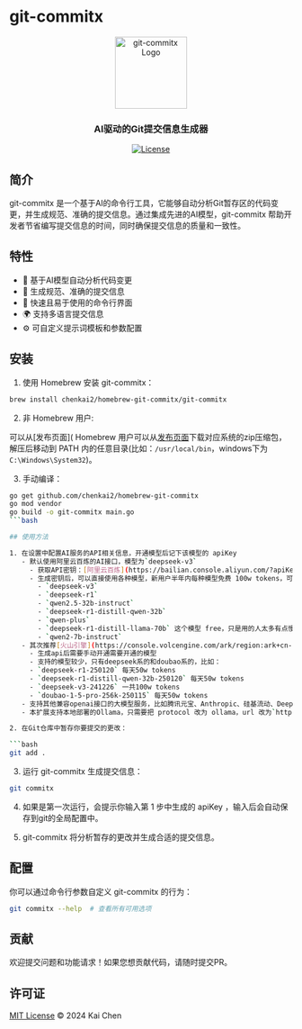 # git-commitx

<p align="center">
  <img src="https://raw.githubusercontent.com/chenkai2/git-commitx/main/assets/logo.svg" alt="git-commitx Logo" width="128" height="128">
</p>

<h3 align="center">AI驱动的Git提交信息生成器</h3>

<p align="center">
  <a href="https://github.com/chenkai2/homebrew-git-commitx/blob/main/LICENSE">
    <img src="https://img.shields.io/badge/license-MIT-blue.svg" alt="License">
  </a>
</p>

## 简介

git-commitx 是一个基于AI的命令行工具，它能够自动分析Git暂存区的代码变更，并生成规范、准确的提交信息。通过集成先进的AI模型，git-commitx 帮助开发者节省编写提交信息的时间，同时确保提交信息的质量和一致性。

## 特性

- 🤖 基于AI模型自动分析代码变更
- 📝 生成规范、准确的提交信息
- 🚀 快速且易于使用的命令行界面
- 🌍 支持多语言提交信息
- ⚙️ 可自定义提示词模板和参数配置

## 安装

1. 使用 Homebrew 安装 git-commitx：

```bash
brew install chenkai2/homebrew-git-commitx/git-commitx
```

2. 非 Homebrew 用户:

可以从[发布页面]( Homebrew 用户可以从[发布页面](https://github.com/chenkai2/homebrew-git-commitx/releases)下载对应系统的zip压缩包，解压后移动到 PATH 内的任意目录(比如：`/usr/local/bin`，windows下为`C:\Windows\System32`)。

3. 手动编译：

```bash
go get github.com/chenkai2/homebrew-git-commitx
go mod vendor
go build -o git-commitx main.go
```bash

## 使用方法

1. 在设置中配置AI服务的API相关信息，开通模型后记下该模型的 apiKey
   - 默认使用阿里云百炼的AI接口，模型为`deepseek-v3`
     - 获取API密钥：[阿里云百炼](https://bailian.console.aliyun.com/?apiKey=1#/api-key)
     - 生成密钥后，可以直接使用各种模型，新用户半年内每种模型免费 100w tokens，可以用的模型有：
       - `deepseek-v3`
       - `deepseek-r1`
       - `qwen2.5-32b-instruct`
       - `deepseek-r1-distill-qwen-32b`
       - `qwen-plus`
       - `deepseek-r1-distill-llama-70b` 这个模型 free，只是用的人太多有点慢
       - `qwen2-7b-instruct`
   - 其次推荐[火山引擎](https://console.volcengine.com/ark/region:ark+cn-beijing/apiKey?apikey=%7B%7D)，截止2025年5月31日，每天每个模型免费 50w tokens
     - 生成api后需要手动开通需要开通的模型
     - 支持的模型较少，只有deepseek系的和doubao系的，比如：
     - `deepseek-r1-250120` 每天50w tokens
     - `deepseek-r1-distill-qwen-32b-250120` 每天50w tokens
     - `deepseek-v3-241226` 一共100w tokens
     - `doubao-1-5-pro-256k-250115` 每天50w tokens
   - 支持其他兼容openai接口的大模型服务，比如腾讯元宝、Anthropic、硅基流动、DeepSeek等
   - 本扩展支持本地部署的Ollama，只需要把 protocol 改为 ollama，url 改为`http://localhost:11434/api/generate`即可

2. 在Git仓库中暂存你要提交的更改：

```bash
git add .
```

3. 运行 git-commitx 生成提交信息：

```bash
git commitx
```

4. 如果是第一次运行，会提示你输入第 1 步中生成的 apiKey ，输入后会自动保存到git的全局配置中。

5. git-commitx 将分析暂存的更改并生成合适的提交信息。

## 配置

你可以通过命令行参数自定义 git-commitx 的行为：

```bash
git commitx --help  # 查看所有可用选项
```

## 贡献

欢迎提交问题和功能请求！如果您想贡献代码，请随时提交PR。

## 许可证

[MIT License](LICENSE) © 2024 Kai Chen